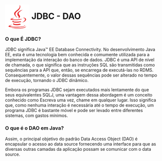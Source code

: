 <h1>
  <img align="center" alt="java" height="80" width="80" src="https://github.com/devicons/devicon/blob/master/icons/java/java-plain.svg"/>
  JDBC - DAO
</h1>

### O que É JDBC?
JDBC significa Java™ EE Database Connectivity. No desenvolvimento Java EE, esta é uma tecnologia bem conhecida e comumente utilizada para a implementação da interação do banco de dados. JDBC é uma API de nível de chamada, o que significa que as instruções SQL são transmitidas como sequências para a API que, então, se encarrega de executá-las no RDMS. Consequentemente, o valor dessas sequências pode ser alterado no tempo de execução, tornando o JDBC dinâmico.

Embora os programas JDBC sejam executados mais lentamente do que seus equivalentes SQLJ, uma vantagem dessa abordagem é um conceito conhecido como Escreva uma vez, chame em qualquer lugar. Isso significa que, como nenhuma interação é necessária até o tempo de execução, um programa JDBC é bastante móvel e pode ser levado entre diferentes sistemas, com gastos mínimos.

### O que é o DAO em Java?
Assim, o principal objetivo do padrão Data Access Object (DAO) é encapsular o acesso ao data source fornecendo uma interface para que as diversas outras camadas da aplicação possam se comunicar com o data source.
